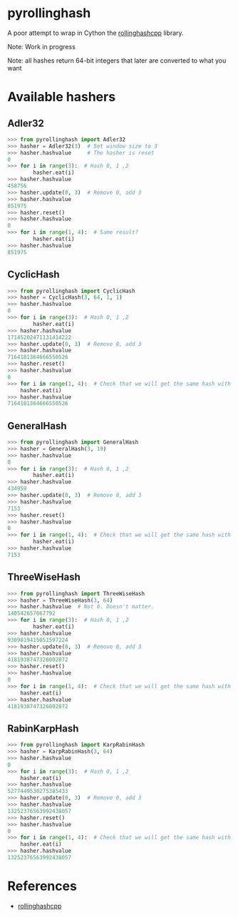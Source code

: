 # pyrollinghash

A poor attempt to wrap in Cython the [rollinghashcpp](https://github.com/lemire/rollinghashcpp) library.

Note: Work in progress

Note: all hashes return 64-bit integers that later are converted to what you want


# Available hashers

## Adler32

```python
>>> from pyrollinghash import Adler32
>>> hasher = Adler32(3)  # Set window size to 3
>>> hasher.hashvalue     # The hasher is reset
0
>>> for i in range(3):  # Hash 0, 1 ,2
        hasher.eat(i)
>>> hasher.hashvalue
458756
>>> hasher.update(0, 3)  # Remove 0, add 3
>>> hasher.hashvalue
851975
>>> hasher.reset()
>>> hasher.hashvalue
0
>>> for i in range(1, 4):  # Same result?
        hasher.eat(i)
>>> hasher.hashvalue
851975
```

## CyclicHash

```python
>>> from pyrollinghash import CyclicHash
>>> hasher = CyclicHash(3, 64, 1, 1)
>>> hasher.hashvalue
0
>>> for i in range(3):  # Hash 0, 1 ,2
        hasher.eat(i)
>>> hasher.hashvalue
17145202471131414222
>>> hasher.update(0, 3)  # Remove 0, add 3
>>> hasher.hashvalue
7164181364666550526
>>> hasher.reset()
>>> hasher.hashvalue
0
>>> for i in range(1, 4):  # Check that we will get the same hash with 1-3
    hasher.eat(i)
>>> hasher.hashvalue
7164181364666550526
```


## GeneralHash

```python
>>> from pyrollinghash import GeneralHash
>>> hasher = GeneralHash(3, 19)
>>> hasher.hashvalue
0
>>> for i in range(3):  # Hash 0, 1 ,2
        hasher.eat(i)
>>> hasher.hashvalue
434959
>>> hasher.update(0, 3)  # Remove 0, add 3
>>> hasher.hashvalue
7153
>>> hasher.reset()
>>> hasher.hashvalue
0
>>> for i in range(1, 4):  # Check that we will get the same hash with 1-3
        hasher.eat(i)
>>> hasher.hashvalue
7153
```

## ThreeWiseHash

```python
>>> from pyrollinghash import ThreeWiseHash
>>> hasher = ThreeWiseHash(3, 64)
>>> hasher.hashvalue  # Not 0. Doesn't matter.
140542657667792
>>> for i in range(3):  # Hash 0, 1 ,2
        hasher.eat(i)
>>> hasher.hashvalue
9309819415051597224
>>> hasher.update(0, 3)  # Remove 0, add 3
>>> hasher.hashvalue
4181938747326092072
>>> hasher.reset()
>>> hasher.hashvalue
0
>>> for i in range(1, 4):  # Check that we will get the same hash with 1-3
    hasher.eat(i)
>>> hasher.hashvalue
4181938747326092072
```

## RabinKarpHash

```python
>>> from pyrollinghash import KarpRabinHash
>>> hasher = KarpRabinHash(3, 64)
>>> hasher.hashvalue
0
>>> for i in range(3):  # Hash 0, 1 ,2
    hasher.eat(i)
>>> hasher.hashvalue
5277449530275385433
>>> hasher.update(0, 3)  # Remove 0, add 3
>>> hasher.hashvalue
13252376563992438057
>>> hasher.reset()
>>> hasher.hashvalue
0
>>> for i in range(1, 4):  # Check that we will get the same hash with 1-3
    hasher.eat(i)
>>> hasher.hashvalue
13252376563992438057
```

# References

- [rollinghashcpp](https://github.com/lemire/rollinghashcpp)
